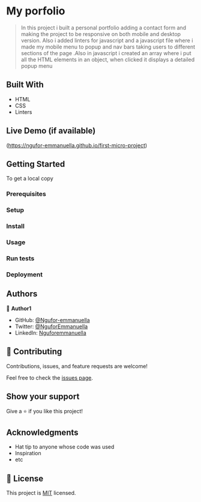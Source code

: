 # My porfolio
> In this project i built a personal portfolio adding a contact form and making the project to
be responsive on both mobile and desktop version. Also i added linters for javascript and a javascript file 
where i made my mobile menu to popup and nav bars taking users to different sections of the page .Also in javascript i created an array where i put all the HTML elements in an object, when clicked it displays a detailed popup menu
## Built With

- HTML
- CSS
- Linters

## Live Demo (if available)
(https://ngufor-emmanuella.github.io/first-micro-project)

## Getting Started
To get a local copy

### Prerequisites

### Setup

### Install

### Usage

### Run tests

### Deployment


## Authors

👤 **Author1**

- GitHub: [@Ngufor-emmanuella](https://github.com/Ngufor-emmanuella)
- Twitter: [@NguforEmmanuella](https://twitter.com/NguforEmmanuella)
- LinkedIn: [Nguforemmanuella](https://linkedin.com/in/Nguforemmanuella)


## 🤝 Contributing

Contributions, issues, and feature requests are welcome!

Feel free to check the [issues page](../../issues/).

## Show your support

Give a ⭐️ if you like this project!

## Acknowledgments

- Hat tip to anyone whose code was used
- Inspiration
- etc

## 📝 License

This project is [MIT](./MIT.md) licensed.